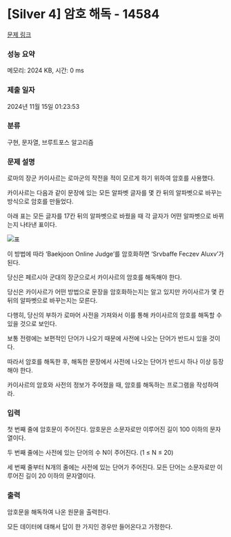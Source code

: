 # [Silver 4] 암호 해독 - 14584

[문제 링크](https://www.acmicpc.net/problem/14584)

### 성능 요약

메모리: 2024 KB, 시간: 0 ms

### 제출 일자

2024년 11월 15일 01:23:53

### 분류

구현, 문자열, 브루트포스 알고리즘

### 문제 설명

로마의 장군 카이사르는 로마군의 작전을 적이 모르게 하기 위하여 암호를 사용했다.

카이사르는 다음과 같이 문장에 있는 모든 알파벳 글자를 몇 칸 뒤의 알파벳으로 바꾸는 방식으로 암호를 만들었다.

아래 표는 모든 글자를 17칸 뒤의 알파벳으로 바꿨을 때 각 글자가 어떤 알파벳으로 바뀌는지 나타낸 표이다.

![표](https://onlinejudgeimages.s3-ap-northeast-1.amazonaws.com/problem/14584/table.png)

이 방법에 따라 ‘Baekjoon Online Judge’를 암호화하면 ‘Srvbaffe Feczev Aluxv’가 된다.

당신은 페르시아 군대의 장군으로서 카이사르의 암호를 해독해야 한다.

당신은 카이사르가 어떤 방법으로 문장을 암호화하는지는 알고 있지만 카이사르가 몇 칸 뒤의 알파벳으로 바꾸는지는 모른다.

다행히, 당신의 부하가 로마어 사전을 가져와서 이를 통해 카이사르의 암호를 해독할 수 있을 것으로 보인다.

보통 전령에는 보편적인 단어가 나오기 때문에 사전에 나오는 단어가 반드시 있을 것이다.

따라서 암호를 해독한 후, 해독한 문장에서 사전에 나오는 단어가 반드시 하나 이상 등장해야 한다.

카이사르의 암호와 사전의 정보가 주어졌을 때, 암호를 해독하는 프로그램을 작성하여라.

### 입력 

첫 번째 줄에 암호문이 주어진다. 암호문은 소문자로만 이루어진 길이 100 이하의 문자열이다.

두 번째 줄에는 사전에 있는 단어의 수 N이 주어진다. (1 ≤ N ≤ 20)

세 번째 줄부터 N개의 줄에는 사전에 있는 단어가 주어진다. 모든 단어는 소문자로만 이루어진 길이 20 이하의 문자열이다.

### 출력 

암호문을 해독하여 나온 원문을 출력한다.

모든 데이터에 대해서 답이 한 가지인 경우만 들어온다고 가정한다.